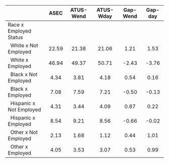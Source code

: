 
|                      |         ASEC |    ATUS-Wend |    ATUS-Wday |     Gap-Wend |      Gap-day |
| -------------------- | :----------: | :----------: | :----------: | :----------: | :----------: |
| Race x Employed Status |              |              |              |              |              |
| &nbsp;&nbsp;White x Not Employed |        22.59 |        21.38 |        21.06 |         1.21 |         1.53 |
| &nbsp;&nbsp;White x Employed |        46.94 |        49.37 |        50.71 |        -2.43 |        -3.76 |
| &nbsp;&nbsp;Black x Not Employed |         4.34 |         3.81 |         4.18 |         0.54 |         0.16 |
| &nbsp;&nbsp;Black x Employed |         7.08 |         7.59 |         7.21 |        -0.50 |        -0.13 |
| &nbsp;&nbsp;Hispanic x Not Employed |         4.31 |         3.44 |         4.09 |         0.87 |         0.22 |
| &nbsp;&nbsp;Hispanic x Employed |         8.54 |         9.21 |         8.56 |        -0.66 |        -0.02 |
| &nbsp;&nbsp;Other x Not Employed |         2.13 |         1.68 |         1.12 |         0.44 |         1.01 |
| &nbsp;&nbsp;Other x Employed |         4.05 |         3.53 |         3.07 |         0.53 |         0.99 |

